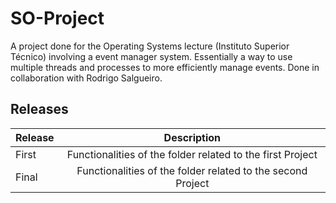 # SO-Project
A project done for the Operating Systems lecture (Instituto Superior Técnico) involving a event manager system.
Essentially a way to use multiple threads and processes to more efficiently manage events.
Done in collaboration with Rodrigo Salgueiro.
## Releases

| Release       | Description                                                    |
| ------------- |:--------------------------------------------------------------:|
| First         | Functionalities of the folder related to the first Project     |
| Final         | Functionalities of the folder related to the second Project    |
